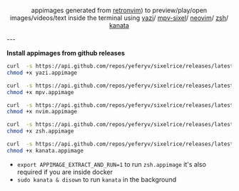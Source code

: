 <div align="center">
    <p>
        appimages generated from <a href="https://github.com/yeferyv/retronvim">retronvim</a>)
        to preview/play/open images/videos/text inside the terminal using
        <a href="https://github.com/sxyazi/yazi">yazi</a>/
        <a href="https://github.com/mpv-player/mpv">mpv-sixel</a>/
        <a href="https://github.com/neovim/neovim">neovim</a>/
        <a href="https://github.com/zsh-users/zsh">zsh</a>/
        <a href="https://github.com/zsh-users/zsh">kanata</a>
        <br>
    </p>
</div>
---

**Install appimages from github releases**

  ```bash
  curl  -s https://api.github.com/repos/yeferyv/sixelrice/releases/latest | grep -oE "https.*yazi.appimage" | curl -LO @-
  chmod +x yazi.appimage

  curl  -s https://api.github.com/repos/yeferyv/sixelrice/releases/latest | grep -oE "https.*mpv.appimage" | curl -LO @-
  chmod +x mpv.appimage

  curl  -s https://api.github.com/repos/yeferyv/sixelrice/releases/latest | grep -oE "https.*nvim.appimage" | curl -LO @-
  chmod +x nvim.appimage

  curl  -s https://api.github.com/repos/yeferyv/sixelrice/releases/latest | grep -oE "https.*zsh.appimage" | curl -LO @-
  chmod +x zsh.appimage

  curl  -s https://api.github.com/repos/yeferyv/sixelrice/releases/latest | grep -oE "https.*kanata.appimage" | curl -LO @-
  chmod +x kanata.appimage
  ```

- `export APPIMAGE_EXTRACT_AND_RUN=1` to run `zsh.appimage` it's also required if you are inside docker
- `sudo kanata & disown` to run `kanata` in the background
